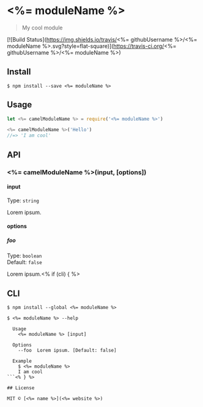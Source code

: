 # <%= moduleName %>

> My cool module

[![Build Status](https://img.shields.io/travis/<%= githubUsername %>/<%= moduleName %>.svg?style=flat-square)](https://travis-ci.org/<%= githubUsername %>/<%= moduleName %>)

## Install

```
$ npm install --save <%= moduleName %>
```

## Usage

```js
let <%= camelModuleName %> = require('<%= moduleName %>')

<%= camelModuleName %>('Hello')
//=> 'I am cool'
```

## API

### <%= camelModuleName %>(input, [options])

#### input

Type: `string`

Lorem ipsum.

#### options

##### foo

Type: `boolean`  
Default: `false`

Lorem ipsum.<% if (cli) { %>


## CLI

```
$ npm install --global <%= moduleName %>
```

```
$ <%= moduleName %> --help

  Usage
    <%= moduleName %> [input]

  Options
    --foo  Lorem ipsum. [Default: false]

  Example
    $ <%= moduleName %>
    I am cool
```<% } %>

## License

MIT © [<%= name %>](<%= website %>)
